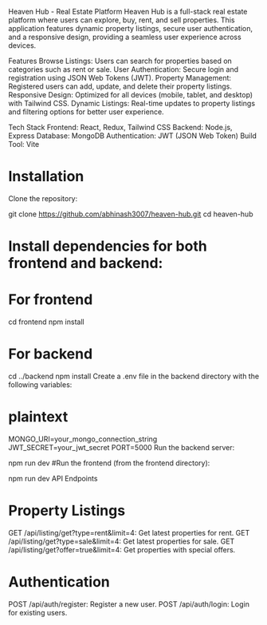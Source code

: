Heaven Hub - Real Estate Platform
Heaven Hub is a full-stack real estate platform where users can explore, buy, rent, and sell properties. This application features dynamic property listings, secure user authentication, and a responsive design, providing a seamless user experience across devices.

Features
Browse Listings: Users can search for properties based on categories such as rent or sale.
User Authentication: Secure login and registration using JSON Web Tokens (JWT).
Property Management: Registered users can add, update, and delete their property listings.
Responsive Design: Optimized for all devices (mobile, tablet, and desktop) with Tailwind CSS.
Dynamic Listings: Real-time updates to property listings and filtering options for better user experience.

Tech Stack
Frontend: React, Redux, Tailwind CSS
Backend: Node.js, Express
Database: MongoDB
Authentication: JWT (JSON Web Token)
Build Tool: Vite

# Installation
Clone the repository:

git clone https://github.com/abhinash3007/heaven-hub.git
cd heaven-hub
# Install dependencies for both frontend and backend:

# For frontend
cd frontend
npm install

# For backend
cd ../backend
npm install
Create a .env file in the backend directory with the following variables:

# plaintext
MONGO_URI=your_mongo_connection_string
JWT_SECRET=your_jwt_secret
PORT=5000
Run the backend server:


npm run dev
#Run the frontend (from the frontend directory):

npm run dev
API Endpoints

# Property Listings
GET /api/listing/get?type=rent&limit=4: Get latest properties for rent.
GET /api/listing/get?type=sale&limit=4: Get latest properties for sale.
GET /api/listing/get?offer=true&limit=4: Get properties with special offers.

# Authentication
POST /api/auth/register: Register a new user.
POST /api/auth/login: Login for existing users.
